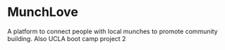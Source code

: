 # MunchLove
A platform to connect people with local munches to promote community building. 
Also UCLA boot camp project 2

